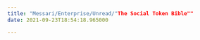 ```yaml
---
title: "Messari/Enterprise/Unread/"The Social Token Bible""
date: 2021-09-23T18:54:18.965000

---
```


